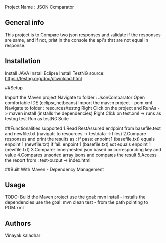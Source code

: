 Project Name : JSON Comparator

## General info
This project is to Compare two json responses and validate if the responses are same, and if not, print in the console the api's that are not equal in response.

## Installation
Install JAVA
Install Eclipse
Install TestNG source: https://testng.org/doc/download.html

##Setup

Import the Maven project
Navigate to folder : JsonComparator
Open comfortable IDE (eclipse,netbeans)
Import the maven project - pom.xml
Navigate to folder : resources/testng
Right Click on the project and RunAs -> maven install (installs the dependencies)
Right Click on test.xml -> runs as testng test
Run as testNG Suite

##Functionalities supported
1.Read RestAssured endpoint from basefile.text and newfile.txt (navigate to resources -> testdata -> files)
2.Compare responses and print the results as :
if pass:
enpoint 1 (basefile.txt) equals enpoint 1 (newfile.txt)
if fail:
enpoint 1 (basefile.txt) not equals enpoint 1 (newfile.txt)
3.Compares inner/nested json based on corresponding key and value
4.Compares unsorted array jsons and compares the result
5.Access the report from : test-output -> index.html


##Built With
Maven - Dependency Management

## Usage
TODO: Build the Maven project
use the goal: mvn install - installs the dependencies
use the goal: mvn clean test - from the path pointing to POM.xml

## Authors
Vinayak kaladhar
